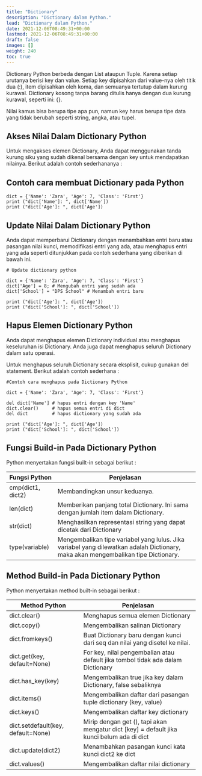 ```yaml
---
title: "Dictionary"
description: "Dictionary dalam Python."
lead: "Dictionary dalam Python."
date: 2021-12-06T08:49:31+00:00
lastmod: 2021-12-06T08:49:31+00:00
draft: false
images: []
weight: 240
toc: true
---
```

Dictionary Python berbeda dengan List ataupun Tuple. Karena setiap urutanya berisi key dan value. Setiap key dipisahkan dari value-nya oleh titik dua (:), item dipisahkan oleh koma, dan semuanya tertutup dalam kurung kurawal. Dictionary kosong tanpa barang ditulis hanya dengan dua kurung kurawal, seperti ini: {}.

Nilai kamus bisa berupa tipe apa pun, namun key harus berupa tipe data yang tidak berubah seperti string, angka, atau tupel.

## Akses Nilai Dalam Dictionary Python
Untuk mengakses elemen Dictionary, Anda dapat menggunakan tanda kurung siku yang sudah dikenal bersama dengan key untuk mendapatkan nilainya. Berikut adalah contoh sederhananya :

## Contoh cara membuat Dictionary pada Python
```
dict = {'Name': 'Zara', 'Age': 7, 'Class': 'First'}
print ("dict['Name']: ", dict['Name'])
print ("dict['Age']: ", dict['Age'])
```
## Update Nilai Dalam Dictionary Python
Anda dapat memperbarui Dictionary dengan menambahkan entri baru atau pasangan nilai kunci, memodifikasi entri yang ada, atau menghapus entri yang ada seperti ditunjukkan pada contoh sederhana yang diberikan di bawah ini.
```
# Update dictionary python

dict = {'Name': 'Zara', 'Age': 7, 'Class': 'First'}
dict['Age'] = 8; # Mengubah entri yang sudah ada
dict['School'] = "DPS School" # Menambah entri baru

print ("dict['Age']: ", dict['Age'])
print ("dict['School']: ", dict['School'])
```
## Hapus Elemen Dictionary Python
Anda dapat menghapus elemen Dictionary individual atau menghapus keseluruhan isi Dictionary. Anda juga dapat menghapus seluruh Dictionary dalam satu operasi.

Untuk menghapus seluruh Dictionary secara eksplisit, cukup gunakan del statement. Berikut adalah contoh sederhana :
```
#Contoh cara menghapus pada Dictionary Python

dict = {'Name': 'Zara', 'Age': 7, 'Class': 'First'}

del dict['Name'] # hapus entri dengan key 'Name'
dict.clear()     # hapus semua entri di dict
del dict         # hapus dictionary yang sudah ada

print ("dict['Age']: ", dict['Age'])
print ("dict['School']: ", dict['School'])
```
## Fungsi Build-in Pada Dictionary Python
Python menyertakan fungsi built-in sebagai berikut :

| Fungsi Python	| Penjelasan 
-|-
cmp(dict1, dict2)	| Membandingkan unsur keduanya.
len(dict)	| Memberikan panjang total Dictionary. Ini sama dengan jumlah item dalam Dictionary.
str(dict)	| Menghasilkan representasi string yang dapat dicetak dari Dictionary
type(variable)	| Mengembalikan tipe variabel yang lulus. Jika variabel yang dilewatkan adalah Dictionary, maka akan mengembalikan tipe Dictionary.

## Method Build-in Pada Dictionary Python
Python menyertakan method built-in sebagai berikut :

Method Python |	Penjelasan
-|-
dict.clear()	| Menghapus semua elemen Dictionary
dict.copy()	| Mengembalikan salinan Dictionary
dict.fromkeys()	| Buat Dictionary baru dengan kunci dari seq dan nilai yang disetel ke nilai.
dict.get(key, default=None)	| For key, nilai pengembalian atau default jika tombol tidak ada dalam Dictionary
dict.has_key(key)	| Mengembalikan true jika key dalam Dictionary, false sebaliknya
dict.items()	| Mengembalikan daftar dari pasangan tuple dictionary (key, value)
dict.keys()	| Mengembalikan daftar key dictionary
dict.setdefault(key, default=None)	| Mirip dengan get (), tapi akan mengatur dict [key] = default jika kunci belum ada di dict
dict.update(dict2)	| Menambahkan pasangan kunci kata kunci dict2 ke dict
dict.values()	| Mengembalikan daftar nilai dictionary
